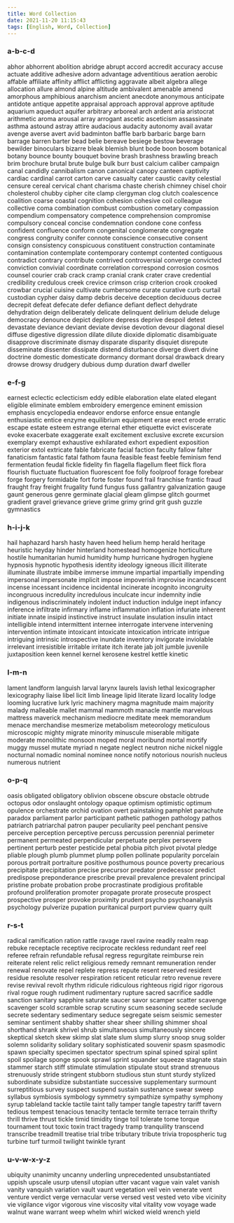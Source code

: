 ```yaml
---
title: Word Collection
date: 2021-11-20 11:15:43
tags: [English, Word, Collection]
---
```



### a-b-c-d

 abhor abhorrent abolition abridge abrupt accord accredit accuracy accuse actuate additive adhesive adorn advantage adventitious aeration aerobic affable affiliate affinity afflict afflicting aggravate albeit algebra allege allocation allure almond alpine altitude ambivalent amenable amend amorphous amphibious anarchism ancient anecdote anonymous anticipate antidote antique appetite appraisal approach approval approve aptitude aquarium aqueduct aquifer arbitrary arboreal arch ardent aria aristocrat arithmetic aroma arousal array arrogant ascetic asceticism assassinate asthma astound astray attire audacious audacity autonomy avail avatar avenge averse avert avid badminton baffle barb barbaric barge barn barrage barren barter bead belie bereave besiege bestow beverage bewilder binoculars bizarre bleak blemish blunt bode boon bosom botanical botany bounce bounty bouquet bovine brash brashness brawling breach brim brochure brutal brute bulge bulk burr bust calcium caliber campaign canal candidly cannibalism canon canonical canopy canteen captivity cardiac cardinal carrot carton carve casualty cater caustic cavity celestial censure cereal cervical chant charisma chaste cherish chimney chisel choir cholesterol chubby cipher cite clamp clergyman clog clutch coalescence coalition coarse coastal cognition cohesion cohesive coil colleague collective coma combination combust combustion cometary compassion compendium compensatory competence comprehension compromise compulsory conceal concise condemnation condone cone confess confident confluence conform congenital conglomerate congregate congress congruity conifer connote conscience consecutive consent consign consistency conspicuous constituent construction contaminate contamination contemplate contemporary contempt contented contiguous contradict contrary contribute contrived controversial converge convicted conviction convivial coordinate correlation correspond corrosion cosmos counsel courier crab crack cramp cranial crank crater crave credential credibility credulous creek crevice crimson crisp criterion crook crooked crowbar crucial cuisine cultivate cumbersome curate curative curb curtail custodian cypher daisy damp debris deceive deception deciduous decree decrepit defeat defecate defer defiance defiant deflect dehydrate dehydration deign deliberately delicate delinquent delirium delude deluge democracy denounce depict deplore depress deprive despoil detest devastate deviance deviant deviate devise devotion devour diagonal diesel diffuse digestive digression dilate dilute dioxide diplomatic disambiguate disapprove discriminate dismay disparate disparity disquiet disrepute disseminate dissenter dissipate distend disturbance diverge divert divine doctrine domestic domesticate dormancy dormant dorsal drawback dreary drowse drowsy drudgery dubious dump duration dwarf dweller 

### e-f-g

 earnest eclectic eclecticism eddy edible elaboration elate elated elegant eligible eliminate emblem embroidery emergence eminent emission emphasis encyclopedia endeavor endorse enforce ensue entangle enthusiastic entice enzyme equilibrium equipment erase erect erode erratic escape estate esteem estrange eternal ether etiquette evict eviscerate evoke exacerbate exaggerate exalt excitement exclusive excrete excursion exemplary exempt exhaustive exhilarated exhort expedient exposition exterior extol extricate fable fabricate facial faction faculty fallow falter fanaticism fantastic fatal fathom fauna feasible feast feeble feminism fend fermentation feudal fickle fidelity fin flagella flagellum fleet flick flora flourish fluctuate fluctuation fluorescent foe folly foolproof forage forebear forge forgery formidable fort forte foster found frail franchise frantic fraud fraught fray freight frugality fund fungus fuss gallantry galvanization gauge gaunt generous genre germinate glacial gleam glimpse glitch gourmet gradient gravel grievance grieve grime grimy grind grit gush guzzle gymnastics 

### h-i-j-k

 hail haphazard harsh hasty haven heed helium hemp herald heritage heuristic heyday hinder hinterland homestead homogenize horticulture hostile humanitarian humid humidity hump hurricane hydrogen hygiene hypnosis hypnotic hypothesis identity ideology igneous illicit illiterate illuminate illustrate imbibe immerse immune impartial impartially impending impersonal impersonate implicit impose impoverish improvise incandescent incense incessant incidence incidental incinerate incognito incongruity incongruous incredulity incredulous inculcate incur indemnity indie indigenous indiscriminately indolent induct induction indulge inept infancy inference infiltrate infirmary inflame inflammation inflation infuriate inherent initiate innate insipid instinctive instruct insulate insulation insulin intact intelligible intend intermittent internee interrogate intervene intervening intervention intimate intoxicant intoxicate intoxication intricate intrigue intriguing intrinsic introspective inundate inventory invigorate inviolable irrelevant irresistible irritable irritate itch iterate jab jolt jumble juvenile juxtaposition keen kennel kernel kerosene kestrel kettle kinetic 

### l-m-n

 lament landform languish larval larynx laurels lavish lethal lexicographer lexicography liaise libel licit limb lineage lipid literate lizard locality lodge looming lucrative lurk lyric machinery magma magnitude maim majority malady malleable mallet mammal mammoth manacle mantle marvelous mattress maverick mechanism mediocre meditate meek memorandum menace merchandise mesmerize metabolism meteorology meticulous microscopic mighty migrate minority minuscule miserable mitigate moderate monolithic monsoon moped moral moribund mortal mortify muggy mussel mutate myriad n negate neglect neutron niche nickel niggle nocturnal nomadic nominal nominee nonce notify notorious nourish nucleus numerous nutrient 

### o-p-q

 oasis obligated obligatory oblivion obscene obscure obstacle obtrude octopus odor onslaught ontology opaque optimism optimistic optimum opulence orchestrate orchid ovation overt painstaking pamphlet parachute paradox parliament parlor participant pathetic pathogen pathology pathos patriarch patriarchal patron pauper peculiarity peel penchant pensive perceive perception perceptive percuss percussion perennial perimeter permanent permeated perpendicular perpetuate perplex persevere pertinent perturb pester pesticide petal phobia pitch pivot pivotal pledge pliable plough plumb plummet plump pollen pollinate popularity porcelain porous portrait portraiture positive posthumous pounce poverty precarious precipitate precipitation precise precursor predator predecessor predict predispose preponderance prescribe prevail prevalence prevalent principal pristine probate probation probe procrastinate prodigious profitable profound proliferation promoter propagate prorate prosecute prospect prospective prosper provoke proximity prudent psycho psychoanalysis psychology pulverize pupation puritanical purport purview quarry quilt 

### r-s-t

 radical ramification ration rattle ravage ravel ravine readily realm reap rebuke receptacle receptive reciprocate reckless redundant reef reel referee refrain refundable refusal regress regurgitate reimburse rein reiterate relent relic relict religious remedy remnant remuneration render renewal renovate repel replete repress repute resent reserved resident residue resolute resolver respiration reticent reticular retro revenue revere revise revival revolt rhythm ridicule ridiculous righteous rigid rigor rigorous rival rogue rough rudiment rudimentary rupture sacred sacrifice saddle sanction sanitary sapphire saturate saucer savor scamper scatter scavenge scavenger scold scramble scrap scrutiny scum seasoning secede seclude secrete sedentary sedimentary seduce segregate seism seismic semester seminar sentiment shabby shatter shear sheer shilling shimmer shoal shorthand shrank shrivel shrub simultaneous simultaneously sincere skeptical sketch skew skimp slat slate slum slump slurry snoop snug solder solemn solidarity solidary solitary sophisticated souvenir spasm spasmodic spawn specialty specimen spectator spectrum spinal spined spiral splint spoil spoilage sponge spook sprawl sprint squander squeeze stagnate stain stammer starch stiff stimulate stimulation stipulate stout strand strenuous strenuously stride stringent stubborn studious stun stunt sturdy stylized subordinate subsidize substantiate successive supplementary surmount surreptitious survey suspect suspend sustain sustenance swear sweep syllabus symbiosis symbology symmetry sympathize sympathy symphony syrup tableland tackle tactile taint tally tamper tangle tapestry tariff tavern tedious tempest tenacious tenacity tentacle termite terrace terrain thrifty thrill thrive thrust tickle timid timidity tinge toil tolerate tome torque tournament tout toxic toxin tract tragedy tramp tranquility transcend transcribe treadmill treatise trial tribe tributary tribute trivia tropospheric tug turbine turf turmoil twilight twinkle tyrant 

### u-v-w-x-y-z

 ubiquity unanimity uncanny underling unprecedented unsubstantiated uppish upscale usurp utensil utopian utter vacant vague vain valet vanish vanity vanquish variation vault vaunt vegetation veil vein venerate vent venture verdict verge vernacular verse versed vest vested veto vibe vicinity vie vigilance vigor vigorous vine viscosity vital vitality vow voyage wade walnut wane warrant weep whelm whirl wicked wield wrench yield